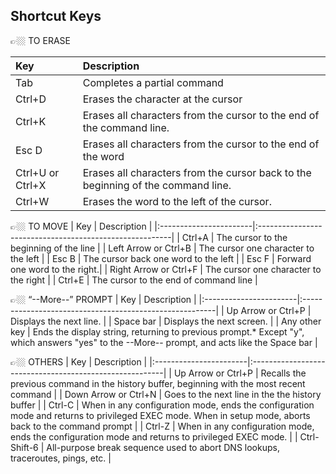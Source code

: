 ## Shortcut Keys

👉🏼 TO ERASE

| Key                    | Description                        |
|:-----------------------|:--------------------------------------------------------|
| Tab                   | Completes a partial command  |
| Ctrl+D                 | Erases the character at the cursor |
| Ctrl+K                 | Erases all characters from the cursor to the end of the command line. |
| Esc D                  | Erases all characters from the cursor to the end of the word |
| Ctrl+U or Ctrl+X       | Erases all characters from the cursor back to the beginning of the command line. |
| Ctrl+W                 | Erases the word to the left of the cursor. |



👉🏼 TO MOVE
| Key                    | Description                        |
|:-----------------------|:--------------------------------------------------------|
| Ctrl+A                 | The cursor to the beginning of the line |
| Left Arrow or Ctrl+B   | The cursor one character to the left |
| Esc B                  | The cursor back one word to the left |
| Esc F                  | Forward one word to the right.|
| Right Arrow or Ctrl+F  | The cursor one character to the right |
| Ctrl+E                 | The cursor  to the end of command line |


👉🏼 “--More--” PROMPT
| Key                    | Description                        |
|:-----------------------|:--------------------------------------------------------|
| Up Arrow or Ctrl+P          | Displays the next line. |
| Space bar     | Displays the next screen. |
| Any other key  | Ends the display string, returning to previous prompt.* Except "y", which answers "yes" to the --More-- prompt, and acts like the Space bar |




👉🏼 OTHERS
| Key                    | Description                        |
|:-----------------------|:--------------------------------------------------------|
| Up Arrow or Ctrl+P          | Recalls the previous command in the history buffer, beginning with the most recent command |
| Down Arrow or Ctrl+N        | Goes to the next line in the the history buffer |
| Ctrl-C  | When in any configuration mode, ends the configuration mode and returns to privileged EXEC mode. When in setup mode, aborts back to the command prompt |
| Ctrl-Z  | When in any configuration mode, ends the configuration mode and returns to privileged EXEC mode. |
| Ctrl-Shift-6  | All-purpose break sequence used to abort DNS lookups, traceroutes, pings, etc. |
